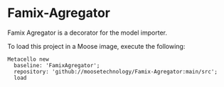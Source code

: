 # Famix-Agregator
Famix Agregator is a decorator for the model importer.

To load this project in a Moose image, execute the following: 
```Smalltalk
Metacello new
  baseline: 'FamixAgregator';
  repository: 'github://moosetechnology/Famix-Agregator:main/src';
  load
  ```
  
